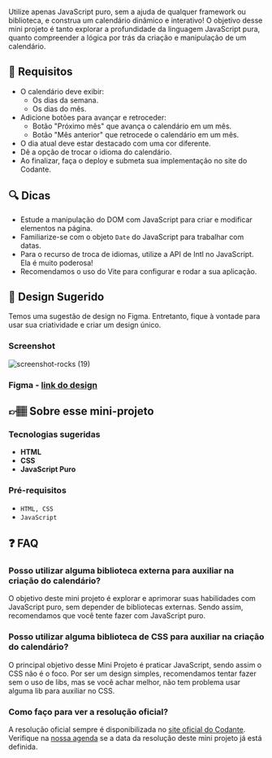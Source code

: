 Utilize apenas JavaScript puro, sem a ajuda de qualquer framework ou biblioteca, e construa um calendário dinâmico e interativo! O objetivo desse mini projeto é tanto explorar a profundidade da linguagem JavaScript pura, quanto compreender a lógica por trás da criação e manipulação de um calendário.

## 🔨 Requisitos

- O calendário deve exibir:
    - Os dias da semana.
    - Os dias do mês.
- Adicione botões para avançar e retroceder:
	- Botão "Próximo mês" que avança o calendário em um mês.
	- Botão "Mês anterior" que retrocede o calendário em um mês.
- O dia atual deve estar destacado com uma cor diferente.
- Dê a opção de trocar o idioma do calendário.
- Ao finalizar, faça o deploy e submeta sua implementação no site do Codante.


## 🔍 Dicas

- Estude a manipulação do DOM com JavaScript para criar e modificar elementos na página.
- Familiarize-se com o objeto `Date` do JavaScript para trabalhar com datas.
- Para o recurso de troca de idiomas, utilize a API de Intl no JavaScript. Ela é muito poderosa!
- Recomendamos o uso do Vite para configurar e rodar a sua aplicação.

## 🎨 Design Sugerido

Temos uma sugestão de design no Figma. Entretanto, fique à vontade para usar sua criatividade e criar um design único.

### Screenshot
![screenshot-rocks (19)](https://github.com/codante-io/mp-calendario-js/assets/6475893/91574622-f195-4eed-927f-2bc2d1246e61)

### Figma - [link do design](https://www.figma.com/community/file/1273711237095306477)

## 👉🏽 Sobre esse mini-projeto

### Tecnologias sugeridas

- **HTML**
- **CSS**
- **JavaScript Puro**

### Pré-requisitos

- `HTML, CSS`
- `JavaScript`

## ❓ FAQ

### Posso utilizar alguma biblioteca externa para auxiliar na criação do calendário?

O objetivo deste mini projeto é explorar e aprimorar suas habilidades com JavaScript puro, sem depender de bibliotecas externas. Sendo assim, recomendamos que você tente fazer com JavaScript puro.

### Posso utilizar alguma biblioteca de CSS para auxiliar na criação do calendário?

O principal objetivo desse Mini Projeto é praticar JavaScript, sendo assim o CSS não é o foco. Por ser um design simples, recomendamos tentar fazer sem o uso de libs, mas se você achar melhor, não tem problema usar alguma lib para auxiliar no CSS.

### Como faço para ver a resolução oficial?

A resolução oficial sempre é disponibilizada no [site oficial do Codante](https://codante.io). Verifique na [nossa agenda](https://codante.io/agenda) se a data da resolução deste mini projeto já está definida. 
